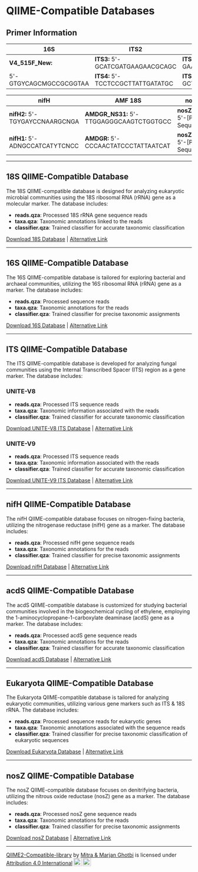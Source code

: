 # QIIME-Compatible Databases

## Primer Information

| **16S**             | **ITS2**                     | **ITS1**                     | **acdS**                        |
|---------------------|------------------------------|------------------------------|---------------------------------|
| **V4_515F_New:**    | **ITS3:** 5'-GCATCGATGAAGAACGCAGC | **ITS1:** 5'-GAACCWGCGGARGGATCA | **acdSF5:** 5'-GGCAACAAGMYSCGCAAGCT |
| 5'-GTGYCAGCMGCCGCGGTAA | **ITS4:** 5'-TCCTCCGCTTATTGATATGC | **ITS2:** 5'-GCTGCGTTCTTCATCGATGC | **acdSR8:** 5'-CTGCACSAGSACGCACTTCA |

| **nifH**                | **AMF 18S**                          | **nosZ**              |                                 |
|-------------------------|--------------------------------------|-----------------------|---------------------------------|
| **nifH2:** 5'-TGYGAYCCNAARGCNGA | **AMDGR_NS31:** 5'-TTGGAGGGCAAGTCTGGTGCC | **nosZ-F:** 5'-[Primer Sequence] |                                 |
| **nifH1:** 5'-ADNGCCATCATYTCNCC | **AMDGR:** 5'-CCCAACTATCCCTATTAATCAT | **nosZ-R:** 5'-[Primer Sequence] |                                 |


---

## 18S QIIME-Compatible Database

The 18S QIIME-compatible database is designed for analyzing eukaryotic microbial communities using the 18S ribosomal RNA (rRNA) gene as a molecular marker. The database includes:
- **reads.qza**: Processed 18S rRNA gene sequence reads
- **taxa.qza**: Taxonomic annotations linked to the reads
- **classifier.qza**: Trained classifier for accurate taxonomic classification

[Download 18S Database](https://app.box.com/s/mkra9cc23pa6bcj0k7cq34picypfde2t) | [Alternative Link](https://drive.google.com/drive/folders/1mMpcjvaqcLxvewOjZ0oA5l5-KhydbgQR?usp=sharing)

---

## 16S QIIME-Compatible Database

The 16S QIIME-compatible database is tailored for exploring bacterial and archaeal communities, utilizing the 16S ribosomal RNA (rRNA) gene as a marker. The database includes:
- **reads.qza**: Processed sequence reads
- **taxa.qza**: Taxonomic annotations for the reads
- **classifier.qza**: Trained classifier for precise taxonomic assignments

[Download 16S Database](https://app.box.com/s/445pwsz06zvh9y7kpepp1phydu3e5heg) | [Alternative Link](https://drive.google.com/drive/folders/1mV6ijpE0wCZHfDMdqlZ0U0keDJSMQsgA?usp=sharing)

---

## ITS QIIME-Compatible Database

The ITS QIIME-compatible database is developed for analyzing fungal communities using the Internal Transcribed Spacer (ITS) region as a gene marker. The database includes:

### UNITE-V8
- **reads.qza**: Processed ITS sequence reads
- **taxa.qza**: Taxonomic information associated with the reads
- **classifier.qza**: Trained classifier for accurate taxonomic classification

[Download UNITE-V8 ITS Database](https://app.box.com/s/fgqc1kc3feybaffjthfkb13ipkjwailt) | [Alternative Link](https://drive.google.com/drive/folders/14Kk_Z7t0W6uEWbc_q2pEVEnONFvU-m9e?usp=sharing)

### UNITE-V9
- **reads.qza**: Processed ITS sequence reads
- **taxa.qza**: Taxonomic information associated with the reads
- **classifier.qza**: Trained classifier for accurate taxonomic classification

[Download UNITE-V9 ITS Database](https://app.box.com/s/fgqc1kc3feybaffjthfkb13ipkjwailt) | [Alternative Link](https://drive.google.com/drive/folders/14Kk_Z7t0W6uEWbc_q2pEVEnONFvU-m9e?usp=sharing)

---

## nifH QIIME-Compatible Database

The nifH QIIME-compatible database focuses on nitrogen-fixing bacteria, utilizing the nitrogenase reductase (nifH) gene as a marker. The database includes:
- **reads.qza**: Processed nifH gene sequence reads
- **taxa.qza**: Taxonomic annotations for the reads
- **classifier.qza**: Trained classifier for precise taxonomic assignments

[Download nifH Database](https://app.box.com/s/vg2jgh6b9beo1zlf07z8ijhr6mx13k2m) | [Alternative Link](https://drive.google.com/drive/folders/1mCp57YTcM17VhVGexGtV4d0C19W_bGqm?usp=sharing)

---

## acdS QIIME-Compatible Database

The acdS QIIME-compatible database is customized for studying bacterial communities involved in the biogeochemical cycling of ethylene, employing the 1-aminocyclopropane-1-carboxylate deaminase (acdS) gene as a marker. The database includes:
- **reads.qza**: Processed acdS gene sequence reads
- **taxa.qza**: Taxonomic annotations for the reads
- **classifier.qza**: Trained classifier for accurate taxonomic classification

[Download acdS Database](https://app.box.com/s/geb3bv6ocde8hsm231muqpdqxopucvom) | [Alternative Link](https://drive.google.com/drive/folders/1mFtpKfmqiMfKh9q7N55LUiTD_w6kD7bN?usp=sharing)

---

## Eukaryota QIIME-Compatible Database

The Eukaryota QIIME-compatible database is tailored for analyzing eukaryotic communities, utilizing various gene markers such as ITS & 18S rRNA. The database includes:
- **reads.qza**: Processed sequence reads for eukaryotic genes
- **taxa.qza**: Taxonomic annotations associated with the sequence reads
- **classifier.qza**: Trained classifier for precise taxonomic classification of eukaryotic sequences

[Download Eukaryota Database](https://app.box.com/s/15az6wudemhq1sz1uyjg1lsb346sd4ts) | [Alternative Link](https://drive.google.com/drive/folders/14QSEPlW68vLewDJ6PRqApr4uKmBiZ15V?usp=sharing)

---

## nosZ QIIME-Compatible Database

The nosZ QIIME-compatible database focuses on denitrifying bacteria, utilizing the nitrous oxide reductase (nosZ) gene as a marker. The database includes:
- **reads.qza**: Processed nosZ gene sequence reads
- **taxa.qza**: Taxonomic annotations for the reads
- **classifier.qza**: Trained classifier for precise taxonomic assignments

[Download nosZ Database](https://app.box.com/s/vuvu76p9gv29m46q45nx8maoj5j3fvfs) | [Alternative Link](https://drive.google.com/drive/folders/12DSESzzPDJYWqcqQDXH0iQxF4OZOezli?usp=drive_link)

---

<p xmlns:cc="http://creativecommons.org/ns#" xmlns:dct="http://purl.org/dc/terms/"><a property="dct:title" rel="cc:attributionURL" href="https://github.com/mghotbi/QIIME-compatible-database">QIIME2-Compatible-library</a> by <a rel="cc:attributionURL dct:creator" property="cc:attributionName" href="https://www.linkedin.com/in/mitra-ghotbi-78b34030/">Mitra & Marjan Ghotbi</a> is licensed under <a href="http://creativecommons.org/licenses/by/4.0/?ref=chooser-v1" target="_blank" rel="license noopener noreferrer" style="display:inline-block;">Attribution 4.0 International<img style="height:22px!important;margin-left:3px;vertical-align:text-bottom;" src="https://mirrors.creativecommons.org/presskit/icons/cc.svg?ref=chooser-v1"><img style="height:22px!important;margin-left:3px;vertical-align:text-bottom;" src="https://mirrors.creativecommons.org/presskit/icons/by.svg?ref=chooser-v1"></a></p>
